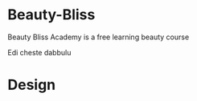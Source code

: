 # Beauty-Bliss

Beauty Bliss Academy is a free learning beauty course

Edi cheste dabbulu

# Design
